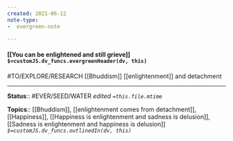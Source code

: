 ```yaml
---
created: 2021-06-12
note-type: 
-  evergreen-note

---
```


#### [[You can be enlightened and still grieve]] `$=customJS.dv_funcs.evergreenHeader(dv, this)`

#TO/EXPLORE/RESEARCH [[Bhuddism]] [[enlightenment]] and detachment

---

**Status**:: #EVER/SEED/WATER 
*edited `=this.file.mtime`*

**Topics**:: [[Bhuddism]], [[enlightenment comes from detachment]], [[Happiness]], [[Happiness is enlightenment and sadness is delusion]], [[Sadness is enlightenment and happiness is delusion]] 
*`$=customJS.dv_funcs.outlinedIn(dv, this)`*

